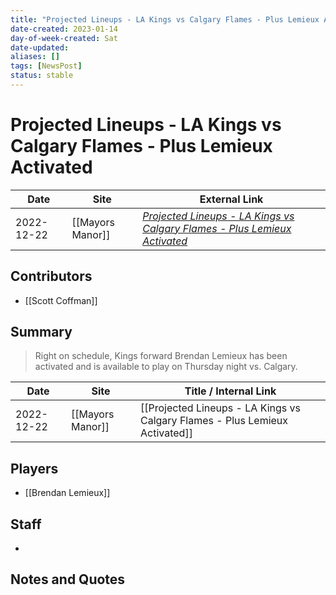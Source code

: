 ```yaml
---
title: "Projected Lineups - LA Kings vs Calgary Flames - Plus Lemieux Activated"
date-created: 2023-01-14
day-of-week-created: Sat
date-updated: 
aliases: []
tags: [NewsPost]
status: stable
---
```


# Projected Lineups - LA Kings vs Calgary Flames - Plus Lemieux Activated

| Date       | Site             | External Link                                                                                                                                                                     |
| ---------- | ---------------- | --------------------------------------------------------------------------------------------------------------------------------------------------------------------------------- |
| 2022-12-22 | [[Mayors Manor]] | [*Projected Lineups - LA Kings vs Calgary Flames - Plus Lemieux Activated*](https://mayorsmanor.com/2022/12/projected-lineups-la-kings-vs-calgary-flames-plus-lemieux-activated/) |

## Contributors
- [[Scott Coffman]]

## Summary
> Right on schedule, Kings forward Brendan Lemieux has been activated and is available to play on Thursday night vs. Calgary.

| Date       | Site             | Title / Internal Link                                                       |
| ---------- | ---------------- | --------------------------------------------------------------------------- |
| 2022-12-22 | [[Mayors Manor]] | [[Projected Lineups - LA Kings vs Calgary Flames - Plus Lemieux Activated]] |

## Players
- [[Brendan Lemieux]]

## Staff
- 

## Notes and Quotes

